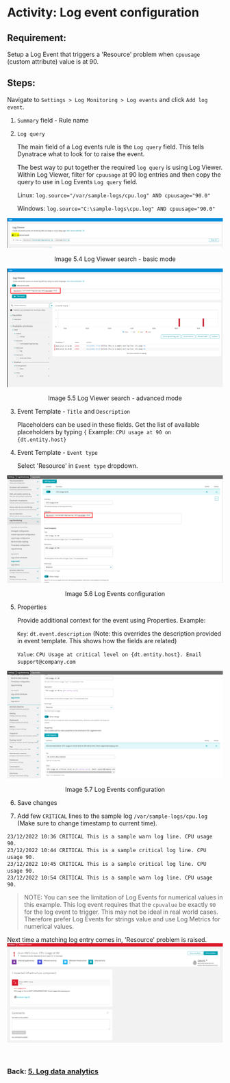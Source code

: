 # Activity: Log event configuration


## Requirement:
Setup a Log Event that triggers a 'Resource' problem when `cpuusage` (custom attribute) value is at 90.

## Steps:

Navigate to `Settings > Log Monitoring > Log events` and click `Add log event`.

1. `Summary` field - Rule name
2. `Log query`
   
	The main field of a Log events rule is the `Log query` field. This tells Dynatrace what to look for to raise the event.
	
	The best way to put together the required `log query` is using Log Viewer. Within Log Viewer, filter for `cpuusage` at 90 log entries and then copy the query to use in Log Events `Log query` field.
	
	Linux:	`log.source="/var/sample-logs/cpu.log" AND cpuusage="90.0"`
	
	Windows: `log.source="C:\sample-logs\cpu.log" AND cpuusage="90.0"`

![log-event-1](../images/log-event-1.png)
<p align="center">Image 5.4 Log Viewer search - basic mode</p>

![log-event-2](../images/log-event-2.png)
<p align="center">Image 5.5 Log Viewer search - advanced mode</p>

3. Event Template - `Title` and `Description`

   Placeholders can be used in these fields. Get the list of available placeholders by typing `{`
   Example: `CPU usage at 90 on {dt.entity.host}`

4. Event Template -  `Event type`

   Select 'Resource' in `Event type` dropdown.

![log-event-3](../images/log-event-3.png)
<p align="center">Image 5.6 Log Events configuration</p>
   
5. Properties 

   Provide additional context for the event using Properties. 
   Example:
   
   `Key`: `dt.event.description` (Note: this overrides the description provided in event template. This shows how the fields are related)

   `Value`: `CPU Usage at critical level on {dt.entity.host}. Email support@company.com`

![log-event-5](../images/log-event-5.png)
<p align="center">Image 5.7 Log Events configuration</p>

6. Save changes

7. Add few `CRITICAL` lines to the sample log `/var/sample-logs/cpu.log`
   (Make sure to change timestamp to current time).

```log
23/12/2022 10:36 CRITICAL This is a sample warn log line. CPU usage 90.
23/12/2022 10:44 CRITICAL This is a sample critical log line. CPU usage 90.
23/12/2022 10:45 CRITICAL This is a sample critical log line. CPU usage 90.
23/12/2022 10:54 CRITICAL This is a sample warn log line. CPU usage 90.
```

> NOTE: You can see the limitation of Log Events for numerical values in this example. This log event requires that the `cpuvalue` be exactly `90` for the log event to trigger. This may not be ideal in real world cases. Therefore prefer Log Events for strings value and use Log Metrics for numerical values.

Next time a matching log entry comes in, 'Resource' problem is raised.
![log-event-4](../images/log-event-4.png)

<br/>

### Back: [5. Log data analytics](../5-log-data-analytics.md)
